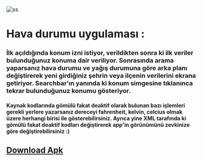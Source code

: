 ![ss](https://user-images.githubusercontent.com/106450848/227786251-70d1b838-a7e4-41c8-ac3d-fefa8477bf36.jpeg)

# Hava durumu uygulaması : 
### İlk açıldığında konum izni istiyor, verildikten sonra ki ilk veriler bulunduğunuz konuma dair veriliyor. Sonrasında arama yaparsanız hava durumu ve yağış durumuna göre arka planı değiştirerek yeni girdiğiniz şehrin veya ilçenin verilerini ekrana getiriyor. Searchbar'ın yanında ki konum simgesine tıklanınca tekrar bulunduğunuz konumu gösteriyor.

#### Kaynak kodlarında gömülü fakat deaktif olarak bulunan bazı işlemleri gerekli yerlere yazarsanız dereceyi fahrenheit, kelvin, celcius olmak üzere herhangi birisi ile gösterebilirsiniz. Ayrıca yine XML tarafında ki gömülü fakat deaktif kodları değiştirerek app'in görünümünü zevkinize göre değiştirebilirsiniz :)



## [Download Apk](https://dosya.co/yp06rw1ido2d/weatherApp2.apk.html)
